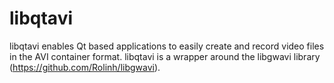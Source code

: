 # libqtavi
libqtavi enables Qt based applications to easily create and record video files in the AVI container format. libqtavi is a wrapper around the libgwavi library (https://github.com/Rolinh/libgwavi).
